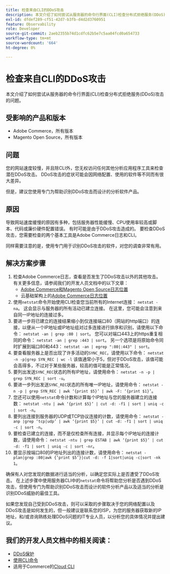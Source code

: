 ```yaml
---
title: 检查来自CLI的DDoS攻击
description: 本文介绍了如何尝试从服务器的命令行界面(CLI)检查分布式拒绝服务(DDoS)攻击的问题。
exl-id: dfdef289-cf51-42d7-b3fb-d4d2d3760951
feature: Observability
role: Developer
source-git-commit: 2aeb2355b74d1cdfc62b5e7c5aa04fcd0a654733
workflow-type: tm+mt
source-wordcount: '664'
ht-degree: 0%

---
```


# 检查来自CLI的DDoS攻击

本文介绍了如何尝试从服务器的命令行界面(CLI)检查分布式拒绝服务(DDoS)攻击的问题。

## 受影响的产品和版本

* Adobe Commerce，所有版本
* Magento Open Source，所有版本

## 问题

您的网站速度较慢，并且除CLI外，您无权访问任何其他分析应用程序工具来检查潜在DDoS攻击。 DDoS攻击的症状可能会因网络配置、使用的软件等不同而有很大差异。

但是，建议您使用专门为帮助识别DDoS攻击而设计的分析软件产品。

## 原因

导致网站速度缓慢的原因有多种，包括服务器性能缓慢、CPU使用率较高或脚本、代码或廉价硬件配置错误。 有时可能是由于DDoS攻击造成的。 要检查DDoS攻击，您需要检查的两个基本工具是Adobe Commerce日志和CLI。

同样需要注意的是，使用专门用于识别DDoS攻击的软件，对您的调查非常有用。

## 解决方案步骤

1. 检查Adobe Commerce日志，查看是否发生了DDoS攻击以外的其他攻击。 有关更多信息，请参阅我们的开发人员文档中的以下文章：
   * [Adobe Commerce和Magento Open Source日志位置](https://experienceleague.adobe.com/en/docs/commerce-operations/configuration-guide/cli/enable-logging)
   * 云基础架构上的[Adobe Commerce日志位置](https://experienceleague.adobe.com/en/docs/commerce-cloud-service/user-guide/develop/test/log-locations)
1. 使用`netstat`命令开始使用CLI检查您当前所有的Internet连接： `netstat -na`。 这会显示与服务器的所有活动已建立连接。 在这里，您可能会注意到来自同一IP地址的连接过多。
1. 要进一步将已建立的连接结果缩小到仅连接端口80（网站的http端口）的连接，以便从一个IP地址或IP地址组对过多连接进行排序和识别，请使用以下命令： `netstat -an | grep :80 | sort`。 您可以对端口443上的https重复相同的命令： `netstat -an | grep :443 | sort`。 另一个选项是将原始命令同时扩展到端口80和443： `netstat -an | egrep ":80|:443" | sort`。
1. 要查看服务器上是否出现了许多活动的`SYNC_REC`，请使用以下命令：     `netstat -n -p|grep SYN_REC | wc -l`     该值通常小于5，但对于DDoS攻击，该值可能会高得多，不过对于某些服务器，较高的值可能是正常情况。
1. 要列出发送`SYNC_REC`状态的所有IP地址，请使用命令： `netstat -n -p | grep SYN_REC | sort -u`。
1. 要进一步列出发送`SYNC_REC`状态的所有唯一IP地址，请使用命令： `netstat -n -p | grep SYN_REC | awk ‘{print $5}’ | awk -F: ‘{print $1}’`。
1. 您还可以使用`netstat`命令计数和计算每个IP地址与您的服务器建立的连接数： `netstat -ntu | awk ‘{print $5}’ | cut -d: -f1 | sort | uniq -c | sort -n`。
1. 要列出连接到服务器的UDP或TCP协议连接的计数，请使用命令： `netstat -anp |grep ‘tcp|udp’ | awk ‘{print $5}’ | cut -d: -f1 | sort | uniq -c | sort -n`。
1. 要检查已建立的连接，而不是仅检查所有连接，并显示每个IP地址的连接计数，请使用命令： `netstat -ntu | grep ESTAB | awk ‘{print $5}’ | cut -d: -f1 | sort | uniq -c | sort -nr`。
1. 要显示按端口80的IP地址列出的连接计数，请使用命令： `netstat -plan|grep :80|awk {‘print $5’}|cut -d: -f 1|sort|uniq -c|sort -nk 1`。

确保有人对您发现的数据进行适当的分析，以确定您实际上是否遭受了DDoS攻击。 在上述步骤中使用服务器CLI中的`netstat`命令将帮助您分析是否遇到DDoS攻击，但使用专门为帮助识别DDoS攻击而设计的软件分析产品以及适当的分析是识别DDoS威胁的最佳工具。

如果您发现自己受到DDoS攻击，则可以采取的步骤取决于您的网络配置以及DDoS攻击是如何发生的，但一般建议是联系您的ISP，为您的服务器获取新的IP地址，和/或咨询熟练处理DDoS问题的IT专业人员，以分析您的具体情况并提出建议。

## 我们的开发人员文档中的相关阅读：

* [DDoS保护](https://experienceleague.adobe.com/en/docs/commerce-cloud-service/user-guide/cdn/fastly#ddos-protection)
* [使用CLI命令](https://experienceleague.adobe.com/en/docs/commerce-operations/configuration-guide/deployment/examples/example-using-cli)
* 适用于Commerce的[Cloud CLI](https://experienceleague.adobe.com/en/docs/commerce-cloud-service/user-guide/dev-tools/cloud-cli/cloud-cli-overview)

